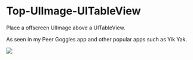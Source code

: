 # Top-UIImage-UITableView
Place a offscreen UIImage above a UITableView.

As seen in my Peer Goggles app and other popular apps such as Yik Yak. 

![](http://i.giphy.com/3o7WTAgSIyD8X9VcRi.gif)
